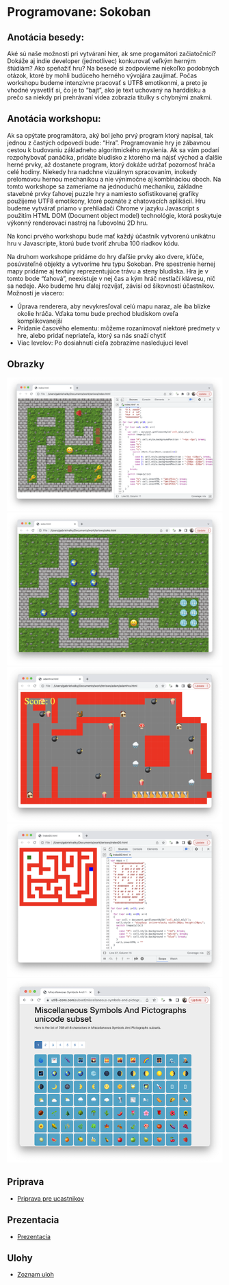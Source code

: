 # Programovane: Sokoban

## Anotácia besedy:
Aké sú naše možnosti pri vytváraní hier, ak sme progamátori začiatočníci? Dokáže aj indie developer (jednotlivec) konkurovať veľkým herným štúdiám? Ako speňažiť hru? Na besede si zodpovieme niekoľko podobných otázok, ktoré by mohli budúceho herného vývojára zaujímať. Počas workshopu budeme intenzívne pracovať s UTF8 emotikonmi, a preto je vhodné vysvetliť si, čo je to “bajt”, ako je text uchovaný na harddisku a prečo sa niekdy pri prehrávaní videa zobrazia titulky s chybnými znakmi. 

## Anotácia workshopu:
Ak sa opýtate programátora, aký bol jeho prvý program ktorý napísal, tak jednou z častých odpovedí bude: “Hra”.
Programovanie hry je zábavnou cestou k budovaniu základneho algoritmického myslenia. Ak sa vám podarí rozpohybovať panáčika, pridáte bludisko z ktorého má nájsť východ a ďalšie herné prvky, až dostanete program, ktorý dokáže udržať pozornosť hráča celé hodiny.
Niekedy hra nadchne vizuálnym spracovaním, inokedy prelomovou hernou mechanikou a nie výnimočne aj kombináciou oboch. 
Na tomto workshope sa zameriame na jednoduchú mechaniku, základne stavebné prvky ťahovej puzzle hry a namiesto sofistikovanej grafiky použijeme UTF8 emotikony, ktoré poznáte z chatovacích aplikácií. 
Hru budeme vytvárať priamo v prehliadači Chrome v jazyku Javascript s použitím HTML DOM (Document object model) technológie, ktorá poskytuje výkonný renderovací nastroj na ľubovolnú 2D hru.

Na konci prvého workshopu bude mať každý účastník vytvorenú unikátnu hru v Javascripte, ktorú bude tvoriť zhruba 100 riadkov kódu.

Na druhom workshope pridáme do hry ďaľšie prvky ako dvere, kľúče, posúvateľné objekty a vytvoríme hru typu Sokoban. Pre spestrenie hernej mapy pridáme aj textúry reprezentujúce trávu a steny bludiska. Hra je v tomto bode “ťahová”, neexistuje v nej čas a kým hráč nestlačí klávesu, nič sa nedeje. 
Ako budeme hru ďalej rozvíjať, závisí od šikovnosti účastníkov. Možností je viacero:
- Úprava renderera, aby nevykresľoval celú mapu naraz, ale iba blízke okolie hráča. Vďaka tomu bude prechod bludiskom oveľa komplikovanejší
- Pridanie časového elementu: môžeme rozanimovať niektoré predmety v hre, alebo pridať nepriateľa, ktorý sa nás snaží chytiť
- Viac levelov: Po dosiahnutí cieľa zobrazíme nasledujuci level

## Obrazky

![ukazka 1](readme1.png)
![ukazka 2](readme2.png)
![ukazka 3](readme3.png)
![ukazka 4](readme4.png)
![ukazka 5](readme5.png)

## Priprava

- [Priprava pre ucastnikov](priprava/priprava.md)

## Prezentacia

- [Prezentacia](prezentacia.pdf)

## Ulohy
- [Zoznam uloh](ulohy.md)
